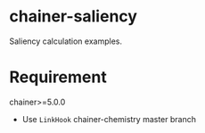 # chainer-saliency

Saliency calculation examples.

# Requirement

chainer>=5.0.0
 - Use `LinkHook`
chainer-chemistry master branch
